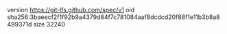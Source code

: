 version https://git-lfs.github.com/spec/v1
oid sha256:3baeecf2f1f92b9a4379d84f7c781084aaf8dcdcd20f88f1e11b3b8a8499371d
size 32240
